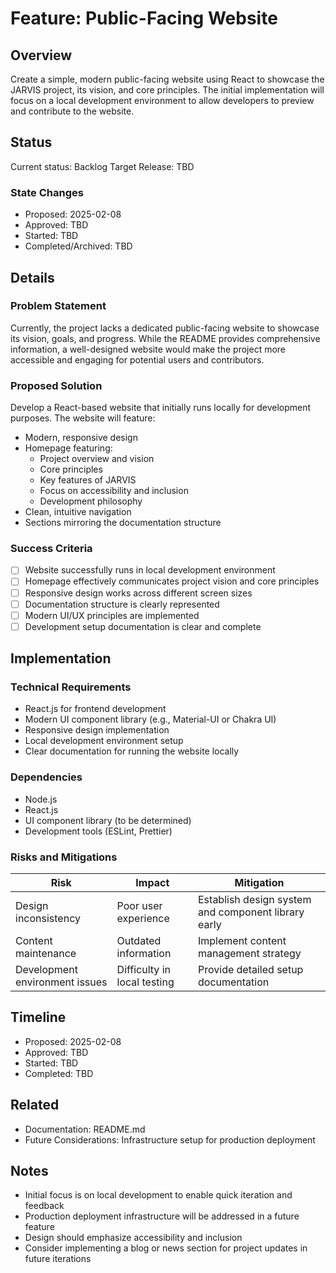 # Feature: Public-Facing Website

## Overview
Create a simple, modern public-facing website using React to showcase the JARVIS project, its vision, and core principles. The initial implementation will focus on a local development environment to allow developers to preview and contribute to the website.

## Status
Current status: Backlog
Target Release: TBD

### State Changes
- Proposed: 2025-02-08
- Approved: TBD
- Started: TBD
- Completed/Archived: TBD

## Details
### Problem Statement
Currently, the project lacks a dedicated public-facing website to showcase its vision, goals, and progress. While the README provides comprehensive information, a well-designed website would make the project more accessible and engaging for potential users and contributors.

### Proposed Solution
Develop a React-based website that initially runs locally for development purposes. The website will feature:

- Modern, responsive design
- Homepage featuring:
  - Project overview and vision
  - Core principles
  - Key features of JARVIS
  - Focus on accessibility and inclusion
  - Development philosophy
- Clean, intuitive navigation
- Sections mirroring the documentation structure

### Success Criteria
- [ ] Website successfully runs in local development environment
- [ ] Homepage effectively communicates project vision and core principles
- [ ] Responsive design works across different screen sizes
- [ ] Documentation structure is clearly represented
- [ ] Modern UI/UX principles are implemented
- [ ] Development setup documentation is clear and complete

## Implementation
### Technical Requirements
- React.js for frontend development
- Modern UI component library (e.g., Material-UI or Chakra UI)
- Responsive design implementation
- Local development environment setup
- Clear documentation for running the website locally

### Dependencies
- Node.js
- React.js
- UI component library (to be determined)
- Development tools (ESLint, Prettier)

### Risks and Mitigations
| Risk | Impact | Mitigation |
|------|---------|------------|
| Design inconsistency | Poor user experience | Establish design system and component library early |
| Content maintenance | Outdated information | Implement content management strategy |
| Development environment issues | Difficulty in local testing | Provide detailed setup documentation |

## Timeline
- Proposed: 2025-02-08
- Approved: TBD
- Started: TBD
- Completed: TBD


## Related
- Documentation: README.md
- Future Considerations: Infrastructure setup for production deployment

## Notes
- Initial focus is on local development to enable quick iteration and feedback
- Production deployment infrastructure will be addressed in a future feature
- Design should emphasize accessibility and inclusion
- Consider implementing a blog or news section for project updates in future iterations 